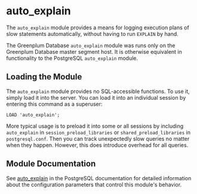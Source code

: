 # auto\_explain 

The `auto_explain` module provides a means for logging execution plans of slow statements automatically, without having to run `EXPLAIN` by hand.

The Greenplum Database `auto_explain` module was runs only on the Greenplum Database master segment host. It is otherwise equivalent in functionality to the PostgreSQL `auto_explain` module.

## <a id="topic_reg"></a>Loading the Module 

The `auto_explain` module provides no SQL-accessible functions. To use it, simply load it into the server. You can load it into an individual session by entering this command as a superuser:

```
LOAD 'auto_explain';
```

More typical usage is to preload it into some or all sessions by including `auto_explain` in `session_preload_libraries` or `shared_preload_libraries` in `postgresql.conf`. Then you can track unexpectedly slow queries no matter when they happen. However, this does introduce overhead for all queries.

## <a id="topic_info"></a>Module Documentation 

See [auto\_explain](https://www.postgresql.org/docs/9.4/auto-explain.html) in the PostgreSQL documentation for detailed information about the configuration parameters that control this module's behavior.


